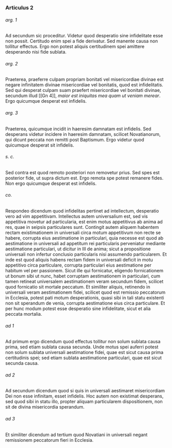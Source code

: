 ### Articulus 2

###### arg. 1
Ad secundum sic proceditur. Videtur quod desperatio sine infidelitate esse non possit. Certitudo enim spei a fide derivatur. Sed manente causa non tollitur effectus. Ergo non potest aliquis certitudinem spei amittere desperando nisi fide sublata.

###### arg. 2
Praeterea, praeferre culpam propriam bonitati vel misericordiae divinae est negare infinitatem divinae misericordiae vel bonitatis, quod est infidelitatis. Sed qui desperat culpam suam praefert misericordiae vel bonitati divinae, secundum illud [[Gn 4]], *maior est iniquitas mea quam ut veniam merear*. Ergo quicumque desperat est infidelis.

###### arg. 3
Praeterea, quicumque incidit in haeresim damnatam est infidelis. Sed desperans videtur incidere in haeresim damnatam, scilicet Novatianorum, qui dicunt peccata non remitti post Baptismum. Ergo videtur quod quicumque desperat sit infidelis.

###### s. c.
Sed contra est quod remoto posteriori non removetur prius. Sed spes est posterior fide, ut supra dictum est. Ergo remota spe potest remanere fides. Non ergo quicumque desperat est infidelis.

###### co.
Respondeo dicendum quod infidelitas pertinet ad intellectum, desperatio vero ad vim appetitivam. Intellectus autem universalium est, sed vis appetitiva movetur ad particularia, est enim motus appetitivus ab anima ad res, quae in seipsis particulares sunt. Contingit autem aliquem habentem rectam existimationem in universali circa motum appetitivum non recte se habere, corrupta eius aestimatione in particulari, quia necesse est quod ab aestimatione in universali ad appetitum rei particularis perveniatur mediante aestimatione particulari, ut dicitur in III de anima; sicut a propositione universali non infertur conclusio particularis nisi assumendo particularem. Et inde est quod aliquis habens rectam fidem in universali deficit in motu appetitivo circa particulare, corrupta particulari eius aestimatione per habitum vel per passionem. Sicut ille qui fornicatur, eligendo fornicationem ut bonum sibi ut nunc, habet corruptam aestimationem in particulari, cum tamen retineat universalem aestimationem veram secundum fidem, scilicet quod fornicatio sit mortale peccatum. Et similiter aliquis, retinendo in universali veram aestimationem fidei, scilicet quod est remissio peccatorum in Ecclesia, potest pati motum desperationis, quasi sibi in tali statu existenti non sit sperandum de venia, corrupta aestimatione eius circa particulare. Et per hunc modum potest esse desperatio sine infidelitate, sicut et alia peccata mortalia.

###### ad 1
Ad primum ergo dicendum quod effectus tollitur non solum sublata causa prima, sed etiam sublata causa secunda. Unde motus spei auferri potest non solum sublata universali aestimatione fidei, quae est sicut causa prima certitudinis spei; sed etiam sublata aestimatione particulari, quae est sicut secunda causa.

###### ad 2
Ad secundum dicendum quod si quis in universali aestimaret misericordiam Dei non esse infinitam, esset infidelis. Hoc autem non existimat desperans, sed quod sibi in statu illo, propter aliquam particularem dispositionem, non sit de divina misericordia sperandum.

###### ad 3
Et similiter dicendum ad tertium quod Novatiani in universali negant remissionem peccatorum fieri in Ecclesia.


